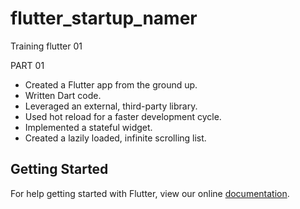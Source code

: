 # flutter_startup_namer

Training flutter 01

PART 01
* Created a Flutter app from the ground up.
* Written Dart code.
* Leveraged an external, third-party library.
* Used hot reload for a faster development cycle.
* Implemented a stateful widget.
* Created a lazily loaded, infinite scrolling list.

## Getting Started

For help getting started with Flutter, view our online
[documentation](https://flutter.io/).
